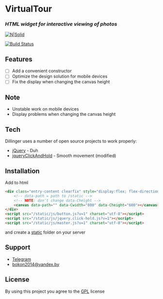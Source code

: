 # VirtualTour
### _HTML widget for interactive viewing of photos_

[![N|Solid](https://img.shields.io/badge/POWERED_BY-<IdiocyPatience>-green?style=for-the-badge)](https://nodesource.com/products/nsolid)

[![Build Status](https://img.shields.io/badge/Status-build-orange)](https://github.com/bokonV2/VirtualTour/issues)

## Features
- [ ] Add a convenient constructor
- [ ] Optimize the design solution for mobile devices
- [ ] Fix the display when changing the canvas height

## Note
- Unstable work on mobile devices
- Display problems when changing the canvas height


## Tech
Dillinger uses a number of open source projects to work properly:
- [jQuery] - Duh
- [jqueryClickAndHold] - Smooth movement (modified)

## Installation
Add to html 
```html
<div class="entry-content clearfix" style="display:flex; flex-direction:column; align-items:center; justify-content:center; margin-top: 10px">
    <!-- data-path = path to /static -->
    <!-- NOTE: don't change data-Cheight -->
    <canvas data-path="" data-Cwidth="800" data-Cheight="600"></canvas>
</div>
<script src="/static/js/button.js?v=1" charset="utf-8"></script>
<script src="/static/js/jquery.click-hold.js?v=1"></script>
<script src="/static/js/master.js?v=1" charset="utf-8"></script>
```
and create a [static] folder on your server

## Support
- [Telegram]
- bokon2014@yandex.by

## License
By using this project you agree to the [GPL] license
    
[static]: <https://github.com/bokonV2/VirtualTour/tree/main/static>
[GPL]: <https://github.com/bokonV2/VirtualTour/blob/main/LICENSE>
[Telegram]: <https://t.me/AyToshi>
[jQuery]: <http://jquery.com>
[jqueryClickAndHold]: <https://github.com/phuong/jqueryClickAndHold>
